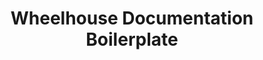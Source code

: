 ---
title: Wheelhouse Documentation Boilerplate

toc_footers:
  - <p>Add footer items here</p>

search: true

includes:
 - introduction
---